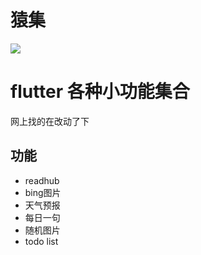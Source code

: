 # 猿集
[![](https://img.shields.io/badge/flutter-1.6.1-green.svg)](https://github.com/flutter/flutter)
# flutter 各种小功能集合
网上找的在改动了下
## 功能
* readhub
* bing图片
* 天气预报
* 每日一句
* 随机图片
* todo list